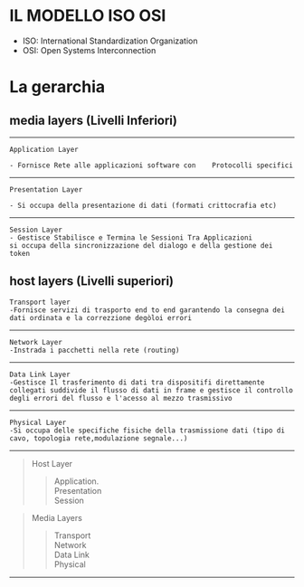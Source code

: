 # IL MODELLO ISO OSI

- ISO: International Standardization Organization
- OSI: Open Systems Interconnection 


# La gerarchia
## media layers (Livelli Inferiori)

-----------    
    Application Layer
        
    - Fornisce Rete alle applicazioni software con    Protocolli specifici
    
----------------------
    Presentation Layer

    - Si occupa della presentazione di dati (formati crittocrafia etc)
-----
    Session Layer
    - Gestisce Stabilisce e Termina le Sessioni Tra Applicazioni 
    si occupa della sincronizzazione del dialogo e della gestione dei token

         
## host layers (Livelli superiori)

    Transport layer
    -Fornisce servizi di trasporto end to end garantendo la consegna dei dati ordinata e la correzzione degòloi errori

---
    Network Layer
    -Instrada i pacchetti nella rete (routing)

---
    Data Link Layer
    -Gestisce Il trasferimento di dati tra dispositifi direttamente collegati suddivide il flusso di dati in frame e gestisce il controllo degli errori del flusso e l'acesso al mezzo trasmissivo
---
    Physical Layer
    -Si occupa delle specifiche fisiche della trasmissione dati (tipo di cavo, topologia rete,modulazione segnale...)
---


>Host Layer
>> Application.\
Presentation\
Session

>Media Layers
>>Transport\
Network\
Data Link\
Physical 
---
